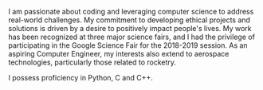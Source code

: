 I am passionate about coding and leveraging computer science to address real-world challenges. My commitment to developing ethical projects and solutions is driven by a desire to positively impact people's lives. My work has been recognized at three major science fairs, and I had the privilege of participating in the Google Science Fair for the 2018-2019 session. As an aspiring Computer Engineer, my interests also extend to aerospace technologies, particularly those related to rocketry.

I possess proficiency in Python, C and C++.

